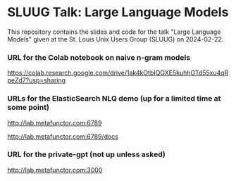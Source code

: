 # SLUUG Talk: Large Language Models

This repository contains the slides and code for the talk "Large Language Models" given at the St. Louis Unix Users Group (SLUUG) on 2024-02-22.

### URL for the Colab notebook on naive n-gram models

https://colab.research.google.com/drive/1ak4kOtbIQGXE5kuhhGTd55xu4qRpeZd7?usp=sharing

### URLs for the ElasticSearch NLQ demo (up for a limited time at some point)

http://lab.metafunctor.com:6789

http://lab.metafunctor.com:6789/docs

### URL for the private-gpt (not up unless asked)
http://lab.metafunctor.com:3000

